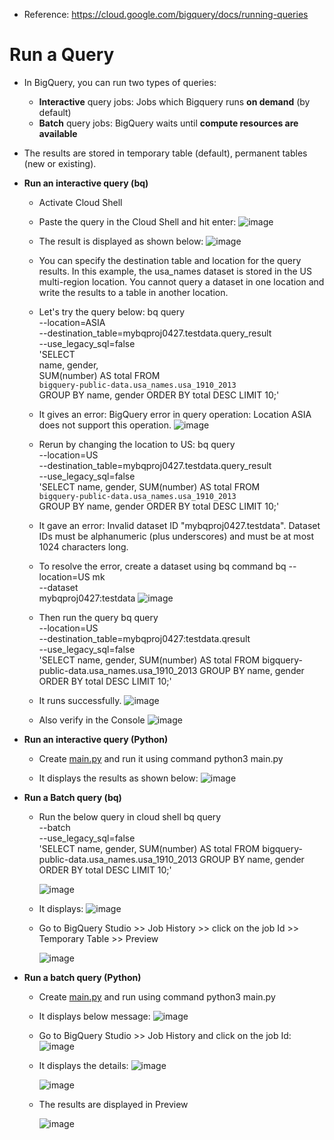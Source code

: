 - Reference: https://cloud.google.com/bigquery/docs/running-queries
# Run a Query #
- In BigQuery, you can run two types of queries:
  - **Interactive** query jobs: Jobs which Bigquery runs **on demand** (by default)
  - **Batch** query jobs: BigQuery waits until **compute resources are available** 
- The results are stored in temporary table (default), permanent tables (new or existing).
- **Run an interactive query (bq)**
  - Activate Cloud Shell
  - Paste the query in the Cloud Shell and hit enter:
  ![image](https://github.com/Ajit1279/GCP_Learning/assets/81754034/3f8dc580-03a8-4c98-b32d-341a64039130)

  - The result is displayed as shown below:
  ![image](https://github.com/Ajit1279/GCP_Learning/assets/81754034/6a56408f-d59f-49b0-9cad-58e37f8dab7f)

  - You can specify the destination table and location for the query results. In this example, the usa_names dataset is stored in the US multi-region location. You cannot query a dataset in one location and write the results to a table in another location.

  - Let's try the query below:
    bq query \
    --location=ASIA \
    --destination_table=mybqproj0427.testdata.query_result \
    --use_legacy_sql=false \
    'SELECT       
       name, gender,      
       SUM(number) AS total 
     FROM       
       `bigquery-public-data.usa_names.usa_1910_2013`     
     GROUP BY
       name, gender
     ORDER BY
       total DESC
     LIMIT 10;'
    
  - It gives an error: BigQuery error in query operation: Location ASIA does not support this operation.
    ![image](https://github.com/Ajit1279/GCP_Learning/assets/81754034/94dee83a-4f34-4af9-9871-8b759bdf2326)

  - Rerun by changing the location to US:
    bq query \
    --location=US \
    --destination_table=mybqproj0427.testdata.query_result \
    --use_legacy_sql=false \
    'SELECT name, gender, SUM(number) AS total 
     FROM       
       `bigquery-public-data.usa_names.usa_1910_2013`     
     GROUP BY
       name, gender
     ORDER BY
       total DESC
     LIMIT 10;'

  - It gave an error: Invalid dataset ID "mybqproj0427.testdata". Dataset IDs must be alphanumeric (plus underscores) and must be at most 1024 characters long. 

  - To resolve the error, create a dataset using bq command
    bq --location=US mk \
    --dataset \
    mybqproj0427:testdata
    ![image](https://github.com/Ajit1279/GCP_Learning/assets/81754034/71ec8c44-384a-4d4e-8a2e-4051e18130f9)

  - Then run the query
    bq query \
    --location=US \
    --destination_table=mybqproj0427:testdata.qresult \
    --use_legacy_sql=false \
    'SELECT name, gender, SUM(number) AS total FROM bigquery-public-data.usa_names.usa_1910_2013 GROUP BY name, gender ORDER BY total DESC LIMIT 10;'
    
  - It runs successfully.
    ![image](https://github.com/Ajit1279/GCP_Learning/assets/81754034/b6bf28a9-3bc6-4e7c-af64-0d3e079debec)
 
  - Also verify in the Console
    ![image](https://github.com/Ajit1279/GCP_Learning/assets/81754034/4880670a-c373-46d6-8ce1-449b9af8bea7)
    

- **Run an interactive query (Python)**
  - Create [main.py](https://github.com/Ajit1279/GCP_Learning/blob/main/20240316_BigDataAnalytics/240420_BigQuery/240510_BQ_RunQuery/interactive_main.py) and run it using command python3 main.py

  - It displays the results as shown below:
    ![image](https://github.com/Ajit1279/GCP_Learning/assets/81754034/4f7fc39d-a3d1-4d91-98af-3a8aaae2853b)
   
- **Run a Batch query (bq)**
  - Run the below query in cloud shell
    bq query \
    --batch \
    --use_legacy_sql=false \
    'SELECT name, gender, SUM(number) AS total FROM bigquery-public-data.usa_names.usa_1910_2013 GROUP BY name, gender ORDER BY total DESC LIMIT 10;'
    
    ![image](https://github.com/Ajit1279/GCP_Learning/assets/81754034/384dbf99-ff5b-48ad-a0fc-158578917df7)

  - It displays:
    ![image](https://github.com/Ajit1279/GCP_Learning/assets/81754034/842459d8-a867-44f1-92bf-76751f17c329)

  - Go to BigQuery Studio >> Job History >> click on the job Id >> Temporary Table >> Preview
    
    ![image](https://github.com/Ajit1279/GCP_Learning/assets/81754034/10b56aae-ba29-4cdb-a956-3a31dbc174d9)


- **Run a batch query (Python)**
  - Create [main.py](https://github.com/Ajit1279/GCP_Learning/blob/main/20240316_BigDataAnalytics/240420_BigQuery/240510_BQ_RunQuery/Batch_main.py) and run using command python3 main.py
  - It displays below message:
    ![image](https://github.com/Ajit1279/GCP_Learning/assets/81754034/40af0444-42b5-414e-b759-de39b2ff7dc7)

  -  Go to BigQuery Studio >> Job History and click on the job Id:
    ![image](https://github.com/Ajit1279/GCP_Learning/assets/81754034/4112c695-7e23-45df-b856-5bbae25a932e)

  - It displays the details:
    ![image](https://github.com/Ajit1279/GCP_Learning/assets/81754034/227556c3-86b5-468d-9d3d-5aeb7aae47fb)

    ![image](https://github.com/Ajit1279/GCP_Learning/assets/81754034/1ebe0385-6037-4611-8252-994f18c5576b)

  - The results are displayed in Preview
    
    ![image](https://github.com/Ajit1279/GCP_Learning/assets/81754034/45be4c4f-a096-4f8d-aa40-cc71f400122c)
